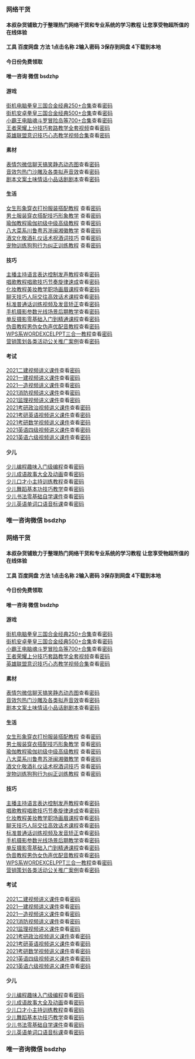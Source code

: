 ### 网络干货
#### 本叔杂货铺致力于整理热门网络干货和专业系统的学习教程 让您享受物超所值的在线体验
#### 工具  百度网盘  方法 1点击名称 2输入密码 3保存到网盘 4下载到本地
#### 今日份免费领取  
#### 唯一咨询  微信 bsdzhp


#### 游戏

[街机电脑拳皇三国合金经典250+合集](https://pan.baidu.com/s/1tIgx0JZzvXaiSkMta2yshA)查看[密码](http://u0k.cn/f2uumu)  
[街机安卓拳皇三国合金经典500+合集](https://pan.baidu.com/s/132tQIMkwgxzBqdGL2llhMQ)查看[密码](http://u0k.cn/ejordc)  
[小霸王电脑魂斗罗冒险岛等700+合集](https://pan.baidu.com/s/15sJ8YbelQD4uRrqogv6Yeg)查看[密码](http://u0k.cn/3zayq4)  
[王者荣耀上分技巧套路教学全套视频](https://pan.baidu.com/s/1QkSdNcXS2cyeILHJt_Xm8w)查看[密码](http://u0k.cn/lfezz3)  
[英雄联盟意识技巧心态教学视频合集](https://pan.baidu.com/s/14yqV5uFWbKr9kp6OAaGMiw)查看[密码](http://u0k.cn/vh2rez)  

#### 素材

[表情包微信聊天搞笑静态动态图](https://pan.baidu.com/s/16K-bhmNjFuOHifuCQvF6nw)查看[密码](http://u0k.cn/pyp35z)  
[音效包热门沙雕及各类拟声音效](https://pan.baidu.com/s/1Dr_PEjG6nfsLE2eQ6WO_7w)查看[密码](http://u0k.cn/fojubg)  
[剧本文案土味情话小品话剧剧本](https://pan.baidu.com/s/13AE70iGTZFxokI9OwPaM6Q)查看[密码](http://u0k.cn/k0syas)  


#### 生活

[女生形象穿衣打扮服装搭配教程](https://pan.baidu.com/s/15RV7gJoIYK8rk9ToTDaROQ) 查看[密码](http://u0k.cn/3xjqe1)   
[男士服装穿衣搭配技巧形象教学](https://pan.baidu.com/s/1bBc-oi6x5clwBC9vXakOkw) 查看[密码](http://u0k.cn/howpxk)  
[瑜伽教程瑜伽初级中级高级教程](https://pan.baidu.com/s/1XHZOYH7VyfNS6t7iCloXDg) 查看[密码](http://u0k.cn/g05sfi)  
[八大菜系川鲁粤苏浙闽湘徽教学](https://pan.baidu.com/s/1TZec3w7oeEyh6XKV7Wm1KA) 查看[密码](http://u0k.cn/ogt1hg)  
[酒文化敬酒礼仪话术祝酒词技巧](https://pan.baidu.com/s/1quF0UMfcvgK4T8QJEvW7pA) 查看[密码](http://u0k.cn/gg3zxv)  
[宠物训练狗狗行为纠正训练教程](https://pan.baidu.com/s/1Y6-IFrdQLCdmvuPjPoAX_A) 查看[密码](http://u0k.cn/k40ldb)  

#### 技巧

[主播主持语言表达控制发声教程](https://pan.baidu.com/s/1EsAtURhFO3Tx8BwUA-bjJw)查看[密码](http://u0k.cn/wim50d)  
[唱歌教程唱歌技巧节奏旋律速成](https://pan.baidu.com/s/1j35b6inuCl4wyYcZeD9fvg)查看[密码](http://u0k.cn/abpl3z)  
[化妆教程美妆教学职场画眉课程](https://pan.baidu.com/s/1La8LNd-_-g9yxRak4w9Qlg)查看[密码](http://u0k.cn/qlmdsl)  
[聊天技巧人际交往高效话术课程](https://pan.baidu.com/s/1edPHViF_81GLEcrE0ebJow)查看[密码](http://u0k.cn/bz1gg4)   
[标准普通话训练视频及发音矫正](https://pan.baidu.com/s/1oGVeNouxGBUrIzGcbenjvw)查看[密码](http://u0k.cn/f2uumu)  
[手机摄影参数光线场景后期教学](https://pan.baidu.com/s/1v6jysDLcNaJYSizNCMMCeg)查看[密码](http://u0k.cn/ejordc)  
[单反摄影零基础入门到精通课程](https://pan.baidu.com/s/108DNlbcltkQPL3HiH2JVfQ)查看[密码](http://u0k.cn/3zayq4)  
[伪音教程男伪女伪声优配音教程](https://pan.baidu.com/s/1-Swv3kJY057TxwGyjLYh3g)查看[密码](http://u0k.cn/lfezz3)     
[WPS系WORDEXCELPPT三合一教程](https://pan.baidu.com/s/1TGrhr2MrAIqvlwa0athtLw)查看[密码](http://u0k.cn/vh2rez)  
[营销策划各类活动公关推广案例](https://pan.baidu.com/s/1lOBzIxz_-ei9k63k_ly7fw)查看[密码](http://u0k.cn/pyp35z)  

#### 考试

[2021二建视频讲义课件](https://pan.baidu.com/s/1rLPkKkCbs2Xv794GcVDfsg)查看[密码](http://u0k.cn/s0buby)  
[2021一建视频讲义课件](https://pan.baidu.com/s/1TG8JYHCrcJ8dmJUAD_b75g)查看[密码](http://u0k.cn/vgrs1o)  
[2021一造视频讲义课件](https://pan.baidu.com/s/1YxQ_Vi-KxSguCwcjDTpb0g)查看[密码](http://u0k.cn/5bc4mt)  
[2021消防视频讲义课件](https://pan.baidu.com/s/1JDOlgQ5tmmPlUs704lRUFw)查看[密码](http://u0k.cn/hnhszt)  
[2021监理视频讲义课件](https://pan.baidu.com/s/18KpXgfvOuzSzR2PX8vDOgQ)查看[密码](http://u0k.cn/yulcnq)  
[2021考研政治视频讲义课件](https://pan.baidu.com/s/1HbS6dLBnVAJgfevwFAuZsQ)查看[密码](http://u0k.cn/cesqdq)  
[2021考研英语视频讲义课件](https://pan.baidu.com/s/1ad6MYS8vCc7rvH28HIcHpg)查看[密码](http://u0k.cn/ajivhk)  
[2021考研数学视频讲义课件](https://pan.baidu.com/s/1CdopwSEsW6pSHCwhOBbkzA)查看[密码](http://u0k.cn/h4hrcs)  
[2021英语四级视频讲义课件](https://pan.baidu.com/s/1cqvKKhwYI8UzrYjqqMejlQ)查看[密码](http://u0k.cn/osh3p1)  
[2021英语六级视频讲义课件](https://pan.baidu.com/s/1hOcU2GYyYq1HZgBG_OYfmw)查看[密码](http://u0k.cn/4w4ecv)  

#### 少儿

[少儿编程趣味入门级编程](https://pan.baidu.com/s/14Pgc-6hA0kSTPNOBGYztMA)查看[密码](http://u0k.cn/howpxk)  
[少儿成语故事大全及动画](https://pan.baidu.com/s/1UDFHEO4AtE_q7AnPhaz9oQ)查看[密码](http://u0k.cn/g05sfi)  
[少儿口才小主持训练教程](https://pan.baidu.com/s/14ICDBq9Nf9cVkZEPZVBLAg)查看[密码](http://u0k.cn/ogt1hg)  
[少儿舞蹈基本功技巧教学](https://pan.baidu.com/s/1dyuZLsYVorJZsXn8t49Tsw)查看[密码](http://u0k.cn/gg3zxv)  
[少儿书法零基础自学课件](https://pan.baidu.com/s/1P1W-uqkdisrk2umTf-MlOg)查看[密码](http://u0k.cn/k40ldb)  
[少儿英语单词口语音标课](https://pan.baidu.com/s/19jKavUVokdFjk5PQG6DwMQ)查看[密码](http://u0k.cn/wim50d)  


###  唯一咨询微信 bsdzhp





### 网络干货

#### 本叔杂货铺致力于整理热门网络干货和专业系统的学习教程 让您享受物超所值的在线体验

#### 工具  百度网盘  方法 1点击名称 2输入密码 3保存到网盘 4下载到本地

#### 今日份免费领取  

#### 唯一咨询  微信 bsdzhp




#### 游戏



[街机电脑拳皇三国合金经典250+合集](https://pan.baidu.com/s/1tIgx0JZzvXaiSkMta2yshA)查看[密码](http://u0k.cn/f2uumu)  
[街机安卓拳皇三国合金经典500+合集](https://pan.baidu.com/s/132tQIMkwgxzBqdGL2llhMQ)查看[密码](http://u0k.cn/ejordc)  
[小霸王电脑魂斗罗冒险岛等700+合集](https://pan.baidu.com/s/15sJ8YbelQD4uRrqogv6Yeg)查看[密码](http://u0k.cn/3zayq4)  
[王者荣耀上分技巧套路教学全套视频](https://pan.baidu.com/s/1QkSdNcXS2cyeILHJt_Xm8w)查看[密码](http://u0k.cn/lfezz3)  
[英雄联盟意识技巧心态教学视频合集](https://pan.baidu.com/s/14yqV5uFWbKr9kp6OAaGMiw)查看[密码](http://u0k.cn/vh2rez)  



#### 素材



[表情包微信聊天搞笑静态动态图](https://pan.baidu.com/s/16K-bhmNjFuOHifuCQvF6nw)查看[密码](http://u0k.cn/pyp35z)  
[音效包热门沙雕及各类拟声音效](https://pan.baidu.com/s/1Dr_PEjG6nfsLE2eQ6WO_7w)查看[密码](http://u0k.cn/fojubg)  
[剧本文案土味情话小品话剧剧本](https://pan.baidu.com/s/13AE70iGTZFxokI9OwPaM6Q)查看[密码](http://u0k.cn/k0syas)  




#### 生活



[女生形象穿衣打扮服装搭配教程](https://pan.baidu.com/s/15RV7gJoIYK8rk9ToTDaROQ) 查看[密码](http://u0k.cn/3xjqe1)   
[男士服装穿衣搭配技巧形象教学](https://pan.baidu.com/s/1bBc-oi6x5clwBC9vXakOkw) 查看[密码](http://u0k.cn/howpxk)  
[瑜伽教程瑜伽初级中级高级教程](https://pan.baidu.com/s/1XHZOYH7VyfNS6t7iCloXDg) 查看[密码](http://u0k.cn/g05sfi)  
[八大菜系川鲁粤苏浙闽湘徽教学](https://pan.baidu.com/s/1TZec3w7oeEyh6XKV7Wm1KA) 查看[密码](http://u0k.cn/ogt1hg)  
[酒文化敬酒礼仪话术祝酒词技巧](https://pan.baidu.com/s/1quF0UMfcvgK4T8QJEvW7pA) 查看[密码](http://u0k.cn/gg3zxv)  
[宠物训练狗狗行为纠正训练教程](https://pan.baidu.com/s/1Y6-IFrdQLCdmvuPjPoAX_A) 查看[密码](http://u0k.cn/k40ldb)  


#### 技巧



[主播主持语言表达控制发声教程](https://pan.baidu.com/s/1EsAtURhFO3Tx8BwUA-bjJw)查看[密码](http://u0k.cn/wim50d)  
[唱歌教程唱歌技巧节奏旋律速成](https://pan.baidu.com/s/1j35b6inuCl4wyYcZeD9fvg)查看[密码](http://u0k.cn/abpl3z)  
[化妆教程美妆教学职场画眉课程](https://pan.baidu.com/s/1La8LNd-_-g9yxRak4w9Qlg)查看[密码](http://u0k.cn/qlmdsl)  
[聊天技巧人际交往高效话术课程](https://pan.baidu.com/s/1edPHViF_81GLEcrE0ebJow)查看[密码](http://u0k.cn/bz1gg4)   
[标准普通话训练视频及发音矫正](https://pan.baidu.com/s/1oGVeNouxGBUrIzGcbenjvw)查看[密码](http://u0k.cn/f2uumu)  
[手机摄影参数光线场景后期教学](https://pan.baidu.com/s/1v6jysDLcNaJYSizNCMMCeg)查看[密码](http://u0k.cn/ejordc)  
[单反摄影零基础入门到精通课程](https://pan.baidu.com/s/108DNlbcltkQPL3HiH2JVfQ)查看[密码](http://u0k.cn/3zayq4)  
[伪音教程男伪女伪声优配音教程](https://pan.baidu.com/s/1-Swv3kJY057TxwGyjLYh3g)查看[密码](http://u0k.cn/lfezz3)     
[WPS系WORDEXCELPPT三合一教程](https://pan.baidu.com/s/1TGrhr2MrAIqvlwa0athtLw)查看[密码](http://u0k.cn/vh2rez)  
[营销策划各类活动公关推广案例](https://pan.baidu.com/s/1lOBzIxz_-ei9k63k_ly7fw)查看[密码](http://u0k.cn/pyp35z)  



#### 考试



[2021二建视频讲义课件](https://pan.baidu.com/s/1rLPkKkCbs2Xv794GcVDfsg)查看[密码](http://u0k.cn/s0buby)  
[2021一建视频讲义课件](https://pan.baidu.com/s/1TG8JYHCrcJ8dmJUAD_b75g)查看[密码](http://u0k.cn/vgrs1o)  
[2021一造视频讲义课件](https://pan.baidu.com/s/1YxQ_Vi-KxSguCwcjDTpb0g)查看[密码](http://u0k.cn/5bc4mt)  
[2021消防视频讲义课件](https://pan.baidu.com/s/1JDOlgQ5tmmPlUs704lRUFw)查看[密码](http://u0k.cn/hnhszt)  
[2021监理视频讲义课件](https://pan.baidu.com/s/18KpXgfvOuzSzR2PX8vDOgQ)查看[密码](http://u0k.cn/yulcnq)  
[2021考研政治视频讲义课件](https://pan.baidu.com/s/1HbS6dLBnVAJgfevwFAuZsQ)查看[密码](http://u0k.cn/cesqdq)  
[2021考研英语视频讲义课件](https://pan.baidu.com/s/1ad6MYS8vCc7rvH28HIcHpg)查看[密码](http://u0k.cn/ajivhk)  
[2021考研数学视频讲义课件](https://pan.baidu.com/s/1CdopwSEsW6pSHCwhOBbkzA)查看[密码](http://u0k.cn/h4hrcs)  
[2021英语四级视频讲义课件](https://pan.baidu.com/s/1cqvKKhwYI8UzrYjqqMejlQ)查看[密码](http://u0k.cn/osh3p1)  
[2021英语六级视频讲义课件](https://pan.baidu.com/s/1hOcU2GYyYq1HZgBG_OYfmw)查看[密码](http://u0k.cn/4w4ecv)  


#### 少儿


[少儿编程趣味入门级编程](https://pan.baidu.com/s/14Pgc-6hA0kSTPNOBGYztMA)查看[密码](http://u0k.cn/howpxk)  
[少儿成语故事大全及动画](https://pan.baidu.com/s/1UDFHEO4AtE_q7AnPhaz9oQ)查看[密码](http://u0k.cn/g05sfi)  
[少儿口才小主持训练教程](https://pan.baidu.com/s/14ICDBq9Nf9cVkZEPZVBLAg)查看[密码](http://u0k.cn/ogt1hg)  
[少儿舞蹈基本功技巧教学](https://pan.baidu.com/s/1dyuZLsYVorJZsXn8t49Tsw)查看[密码](http://u0k.cn/gg3zxv)  
[少儿书法零基础自学课件](https://pan.baidu.com/s/1P1W-uqkdisrk2umTf-MlOg)查看[密码](http://u0k.cn/k40ldb)  
[少儿英语单词口语音标课](https://pan.baidu.com/s/19jKavUVokdFjk5PQG6DwMQ)查看[密码](http://u0k.cn/wim50d)  




###  唯一咨询微信 bsdzhp
